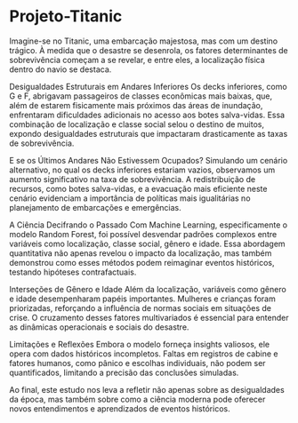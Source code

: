 # Projeto-Titanic

Imagine-se no Titanic, uma embarcação majestosa, mas com um destino trágico. À medida que o desastre se desenrola, os fatores determinantes de sobrevivência começam a se revelar, e entre eles, a localização física dentro do navio se destaca.

Desigualdades Estruturais em Andares Inferiores
Os decks inferiores, como G e F, abrigavam passageiros de classes econômicas mais baixas, que, além de estarem fisicamente mais próximos das áreas de inundação, enfrentaram dificuldades adicionais no acesso aos botes salva-vidas. Essa combinação de localização e classe social selou o destino de muitos, expondo desigualdades estruturais que impactaram drasticamente as taxas de sobrevivência.

E se os Últimos Andares Não Estivessem Ocupados?
Simulando um cenário alternativo, no qual os decks inferiores estariam vazios, observamos um aumento significativo na taxa de sobrevivência. A redistribuição de recursos, como botes salva-vidas, e a evacuação mais eficiente neste cenário evidenciam a importância de políticas mais igualitárias no planejamento de embarcações e emergências.

A Ciência Decifrando o Passado
Com Machine Learning, especificamente o modelo Random Forest, foi possível desvendar padrões complexos entre variáveis como localização, classe social, gênero e idade. Essa abordagem quantitativa não apenas revelou o impacto da localização, mas também demonstrou como esses métodos podem reimaginar eventos históricos, testando hipóteses contrafactuais.

Interseções de Gênero e Idade
Além da localização, variáveis como gênero e idade desempenharam papéis importantes. Mulheres e crianças foram priorizadas, reforçando a influência de normas sociais em situações de crise. O cruzamento desses fatores multivariados é essencial para entender as dinâmicas operacionais e sociais do desastre.

Limitações e Reflexões
Embora o modelo forneça insights valiosos, ele opera com dados históricos incompletos. Faltas em registros de cabine e fatores humanos, como pânico e escolhas individuais, não podem ser quantificados, limitando a precisão das conclusões simuladas.

Ao final, este estudo nos leva a refletir não apenas sobre as desigualdades da época, mas também sobre como a ciência moderna pode oferecer novos entendimentos e aprendizados de eventos históricos.
